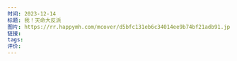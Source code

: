 ```yaml
---
时间: 2023-12-14
标题: 我！天命大反派
图片: https://rr.happymh.com/mcover/d5bfc131eb6c34014ee9b74bf21adb91.jpg
链接: 
tags: 
评价:
---
```




